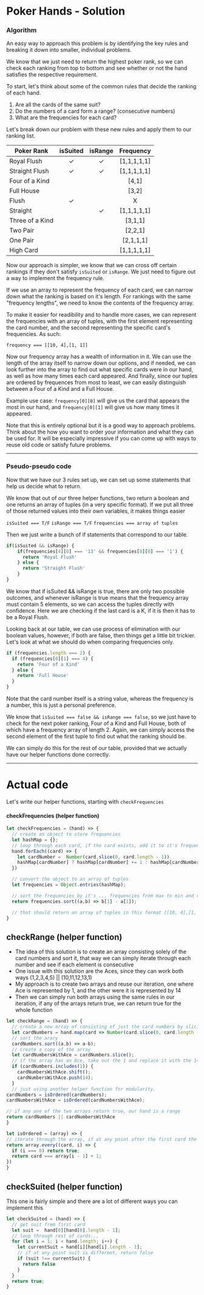 # Poker Hands - Solution

### Algorithm

An easy way to approach this problem is by identifying the key rules and breaking it down into smaller, individual problems.

We know that we just need to return the highest poker rank, so we can check each ranking from top to bottom and see whether or not the hand satisfies the respective requirement.

To start, let's think about some of the common rules that decide the ranking of each hand.
1. Are all the cards of the same suit?
2. Do the numbers of a card form a range? (consecutive numbers)
3. What are the frequencies for each card?



Let's break down our problem with these new rules and apply them to our ranking list.

| Poker Rank        | isSuited        | isRange  | Frequency |
| ------------- |:-------------:| :-------------:| :-------------:
| Royal Flush      | ✓ | ✓ | [1,1,1,1,1]
| Straight Flush   | ✓ | ✓ | [1,1,1,1,1]
| Four of a Kind   |   |   | [4,1]
| Full House       |   |   | [3,2]
| Flush            | ✓ |   |  X
| Straight         |   | ✓ | [1,1,1,1,1]
| Three of a Kind  |   |   | [3,1,1]
| Two Pair         |   |   | [2,2,1]
| One Pair         |   |   | [2,1,1,1]
| High Card        |   |   | [1,1,1,1,1]

Now our approach is simpler, we know that we can cross off certain rankings if they don't satisfy `isSuited` or `isRange`. We just need to figure out a way to implement the frequency rule.

If we use an array to represent the frequency of each card, we can narrow down what the ranking is based on it's length. For rankings with the same "frequency lengths", we need to know the contents of the frequency array.

To make it easier for readibility and to handle more cases, we can represent the frequencies with an array of tuples, with the first element representing the card number, and the second representing the specific card's frequencies. As such:

 `frequency === [[10, 4],[1, 1]]`

Now our frequency array has a wealth of information in it. We can use the length of the array itself to narrow down our options, and if needed, we can look further into the array to find out what specific cards were in our hand, as well as how many times each card appeared. And finally, since our tuples are ordered by frequences from most to least, we can easily distinguish between a Four of a Kind and a Full House.

Example use case: ```frequency[0][0]``` will give us the card that appears the most in our hand, and ```frequency[0][1]``` will give us how many times it appeared.

Note that this is entirely optional but it is a good way to approach problems. Think about the how you want to order your information and what they can be used for. It will be especially impressive if you can come up with ways to reuse old code or satisfy future problems.


---

### Pseudo-pseudo code

Now that we have our 3 rules set up, we can set up some statements that help us decide what to return.

We know that out of our three helper functions, two return a boolean and one returns an array of tuples (in a very specific format). If we put all three of those returned values into their own variables, it makes things easier

`isSuited === T/F`
`isRange === T/F`
`frequencies === array of tuples`

Then we just write a bunch of if statements that correspond to our table.

```javascript
if(isSuited && isRange) {
    if(frequencies[4][0] === '13' && frequencies[0][0] === '1') {
      return 'Royal Flush'
    } else {
      return 'Straight Flush'
    }
}
```

We know that if isSuited && isRange is true, there are only two possible outcomes, and whenever isRange is true means that the frequency array must contain 5 elements, so we can access the tuples directly with confidence. Here we are checking if the last card is a K, if it is then it has to be a Royal Flush.


Looking back at our table, we can use process of elimination with our boolean values, however, if both are false, then things get a little bit trickier. Let's look at what we should do when comparing frequencies only.

```javascript
if (frequencies.length === 2) {
  if (frequencies[0][1] === 4) {
    return 'Four of a Kind'
  } else {
    return 'Full House'
  }
}
```

Note that the card number itself is a string value, whereas the frequency is a number, this is just a personal preference.

We know that `isSuited === false && isRange === false`, so we just have to check for the next poker ranking, Four of a Kind and Full House, both of which have a frequency array of length 2. Again, we can simply access the second element of the first tuple to find out what the ranking should be.

We can simply do this for the rest of our table, provided that we actually have our helper functions done correctly.


---
# Actual code
Let's write our helper functions, starting with `checkFrequencies`
#### checkFrequencies (helper function)
```javascript
let checkFrequencies = (hand) => {
  // create an object to store frequencies
  let hashMap = {};
  // loop through each card, if the card exists, add it to it's frequency, if not, set it to 1
  hand.forEach((card) => {
    let cardNumber =  Number(card.slice(0, card.length - 1))
    hashMap[cardNumber] ? hashMap[cardNumber] += 1 : hashMap[cardNumber] = 1;
  })

  // convert the object to an array of tuples
  let frequencies = Object.entries(hashMap);

  // sort the frequencies by it's ... frequencies from max to min and return it
  return frequencies.sort((a,b) => b[1] - a[1]);

  // that should return an array of tuples in this format [[10, 4],[1, 1]]
}
```


## checkRange (helper function)
 * The idea of this solution is to create an array consisting solely of the card numbers and sort it, that way we can simply iterate through each number and see if each element is consecutive
* One issue with this solution are the Aces, since they can work both ways (1,2,3,4,5) || (10,11,12,13,1)
*  My approach is to create two arrays and reuse our iteration, one where Ace is represented by 1, and the other were it is represented by 14
*  Then we can simply run both arrays using the same rules in our iteration, if any of the arrays return true, we can return true for the whole function
```javascript
let checkRange = (hand) => {
  // create a new array of consisting of just the card numbers by slicing off the suit (last character)
  let cardNumbers = hand.map(card => Number(card.slice(0, card.length - 1)));
  // sort the arary
  cardNumbers.sort((a,b) => a-b);
  // create a copy of the array
  let cardNumbersWithAce = cardNumbers.slice();
  // if the array has an Ace, take out the 1 and replace it with the 14, push the 14 to the end so that it's still sorted
  if (cardNumbers.includes(1)) {
    cardNumbersWithAce.shift();
    cardNumbersWithAce.push(14);
  }
  // just using another helper function for modularity.
cardNumbers = isOrdered(cardNumbers);
cardNumbersWithAce = isOrdered(cardNumbersWithAce);

// if any one of the two arrays return true, our hand is a range
return cardNumbers || cardNumbersWithAce
}
```

```javascript
let isOrdered = (array) => {
// iterate through the array, if at any point after the first card the numbers aren't consecutive, return false
return array.every((card, i) => {
  if (i === 0) return true;
  return card === array[i - 1] + 1;
})
}
```



## checkSuited (helper function)

This one is fairly simple and there are a lot of different ways you can implement this

```javascript
let checkSuited = (hand) => {
  // get suit from first card
  let suit =  hand[0][hand[0].length - 1];
  // loop through rest of cards...
  for (let i = 1; i < hand.length; i++) {
    let currentSuit = hand[i][hand[i].length - 1];
    // if at any point suit is different, return false
    if (suit !== currentSuit) {
      return false
    }
  }
  return true;
}
```
